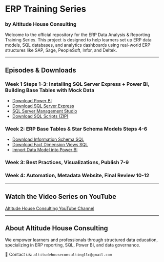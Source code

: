 # ERP Training Series  
### by Altitude House Consulting

Welcome to the official repository for the ERP Data Analysis & Reporting Training Series. This project is designed to help learners set up ERP data models, SQL databases, and analytics dashboards using real-world ERP structures like SAP, Sage, PeopleSoft, Infor, and Deltek.


---

## Episodes & Downloads

### Week 1 Steps 1-3: Installing SQL Server Express + Power BI, Building Base Tables with Mock Data
- [Download Power BI](./Week1/SQL_Scripts.zip)
- [Download SQL Server Express](./Week1/SQL_Scripts.zip)
- [SQL Server Management Studio](./Week1/SQL_Scripts.zip)
- [Download SQL Scripts (ZIP)](./Week1/SQL_Scripts.zip)

### Week 2: ERP Base Tables & Star Schema Models Steps 4-6
- [Download Information Schema SQL](./Week2/SQL_Scripts.zip)
- [Download Fact Dimension Views SQL](./Week2/SQL_Scripts.zip)
- [Import Data Model into Power BI](ERP_Star_Schema.pbix)

### Week 3: Best Practices, Visualizations, Publish 7-9



### Week 4: Automation, Metadata Website, Final Review 10-12


---

## Watch the Video Series on YouTube
[Altitude House Consulting YouTube Channel](https://www.youtube.com/@altitudehouseconsulting)

---

## About Altitude House Consulting
We empower learners and professionals through structured data education, specializing in ERP reporting, SQL, Power BI, and data governance.

📧 Contact us: `altitudehouseconsultingllc@gmail.com`
